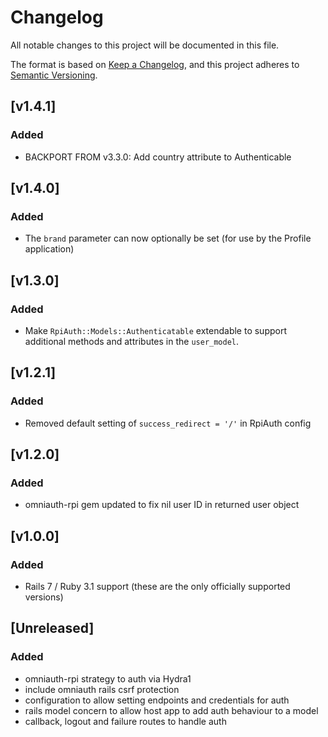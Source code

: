 # Changelog

All notable changes to this project will be documented in this file.

The format is based on [Keep a Changelog](https://keepachangelog.com/en/1.0.0/),
and this project adheres to [Semantic Versioning](https://semver.org/spec/v2.0.0.html).

## [v1.4.1]

### Added

- BACKPORT FROM v3.3.0: Add country attribute to Authenticable

## [v1.4.0]

### Added

- The `brand` parameter can now optionally be set (for use by the Profile application)

## [v1.3.0]

### Added

- Make `RpiAuth::Models::Authenticatable` extendable to support additional methods and attributes in the `user_model`.

## [v1.2.1]

### Added

- Removed default setting of `success_redirect = '/'` in RpiAuth config

## [v1.2.0]

### Added

- omniauth-rpi gem updated to fix nil user ID in returned user object

## [v1.0.0]

### Added

- Rails 7 / Ruby 3.1 support (these are the only officially supported versions)

## [Unreleased]

### Added

- omniauth-rpi strategy to auth via Hydra1
- include omniauth rails csrf protection
- configuration to allow setting endpoints and credentials for auth
- rails model concern to allow host app to add auth behaviour to a model
- callback, logout and failure routes to handle auth
